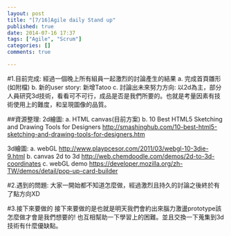 ```yaml
---
layout: post
title: "[7/16]Agile daily Stand up"
published: true
date: 2014-07-16 17:37
tags: ["Agile", "Scrum"]
categories: []
comments: true

---
```

#1.目前完成:
經過一個晚上所有組員一起激烈的討論產生的結果
a. 完成首頁雛形(如附檔)
b. 新的user story: 新增Tatoo
c. 討論出未來努力方向: 以2d為主，部分人員研究3d技術，看看可不可行，成品是否是我們所要的。也就是考量因素有技術使用上的難度，和呈現圖像的品質。

##資源整理:
2d繪圖:
a. HTML canvas(目前方案)
b. 10 Best HTML5 Sketching and Drawing Tools for Designers
http://smashinghub.com/10-best-html5-sketching-and-drawing-tools-for-designers.htm

3d繪圖:
a. webGL
http://www.playpcesor.com/2011/03/webgl-10-3die-9.html
b. canvas 2d to 3d
http://web.chemdoodle.com/demos/2d-to-3d-coordinates
c. webGL demo
https://developer.mozilla.org/zh-TW/demos/detail/pop-up-card-builder

#2.遇到的問題:
大家一開始都不知道怎麼做，經過激烈且持久的討論之後終於有了點方向XD

#3.接下來要做的
接下來要做的是也就是明天我們會約出來腦力激盪prototype該怎麼做才會是我們想要的! 也互相幫助一下學習上的困難。並且交換一下蒐集到3d技術有什麼優缺點。
